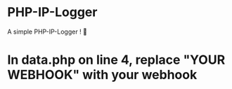 # PHP-IP-Logger
A simple PHP-IP-Logger ! 📍
# In data.php on line 4, replace "YOUR WEBHOOK" with your webhook
